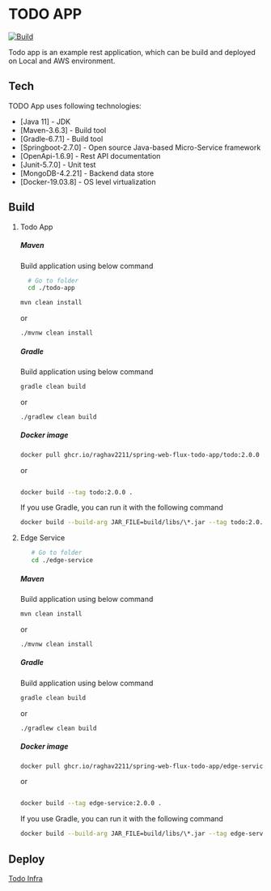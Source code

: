 # TODO APP
[![Build](https://github.com/Raghav2211/spring-web-flux-todo-app/actions/workflows/build.yml/badge.svg)](https://github.com/Raghav2211/spring-web-flux-todo-app/actions/workflows/build.yml)

Todo app is an example rest application, which can be build and deployed on Local and AWS environment.

## Tech

TODO App uses following technologies:

* [Java 11] - JDK
* [Maven-3.6.3] - Build tool
* [Gradle-6.7.1] - Build tool
* [Springboot-2.7.0] - Open source Java-based Micro-Service framework
* [OpenApi-1.6.9] - Rest API documentation
* [Junit-5.7.0] - Unit test
* [MongoDB-4.2.21] - Backend data store
* [Docker-19.03.8] - OS level virtualization

## Build ##
1. Todo App
   ##### Maven #####
    Build application using below command
    ```bash
      # Go to folder
      cd ./todo-app
    ```
    ```bash
    mvn clean install
    ```
    or
    
    ```bash
    ./mvnw clean install
    ```
    
    ##### Gradle #####
    Build application using below command
    
    ```bash
    gradle clean build
    ```
    or
    
    ```bash
    ./gradlew clean build
    ```
    ##### Docker image #####
    
    ```bash
    docker pull ghcr.io/raghav2211/spring-web-flux-todo-app/todo:2.0.0
    ```
    or
    
    ```bash
    
    docker build --tag todo:2.0.0 .
    ```
    If you use Gradle, you can run it with the following command
    
    ```bash
    docker build --build-arg JAR_FILE=build/libs/\*.jar --tag todo:2.0.0 .
    ```
2. Edge Service
   ```bash
      # Go to folder
      cd ./edge-service
    ```
   ##### Maven #####
   Build application using below command

    ```bash
    mvn clean install
    ```
   or

    ```bash
    ./mvnw clean install
    ``` 
   
   ##### Gradle #####
   Build application using below command

    ```bash
    gradle clean build
    ```
   or

    ```bash
    ./gradlew clean build
    ```
   ##### Docker image #####

    ```bash
    docker pull ghcr.io/raghav2211/spring-web-flux-todo-app/edge-service:2.0.0
    ```
   or

    ```bash
    
    docker build --tag edge-service:2.0.0 .
    ```
   If you use Gradle, you can run it with the following command

    ```bash
    docker build --build-arg JAR_FILE=build/libs/\*.jar --tag edge-service:2.0.0 .
    ```
    


## Deploy ##
 
[Todo Infra](https://github.com/Raghav2211/todo-app-infra)
